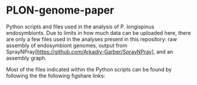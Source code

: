# PLON-genome-paper
Python scripts and files used in the analysis of P. longispinus endosymbionts.
Due to limits in how much data can be uploaded here, there are only a few files used in the analyses present in this repository: raw assembly of endosymbiont genomes, output from SprayNPray[https://github.com/Arkadiy-Garber/SprayNPray], and an assembly graph.

Most of the files indicated within the Python scripts can be found by following the the following figshare links:


